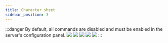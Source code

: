 ```yaml
---
title: Character sheet
sidebar_position: 3
---
```


:::danger
By default, all commands are disabled and must be enabled in the server's configuration panel.
![](/assets/tuto/allow_commands_1.png)
![](/assets/tuto/allow_commands_2.png)
![](/assets/tuto/allow_commands_3.png)
![](/assets/tuto/allow_commands_4.png)
![](/assets/tuto/allow_commands_5.png)
:::